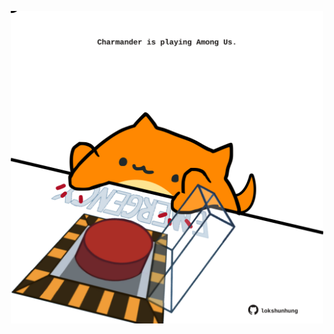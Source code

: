 <!-- built at 01/08/2023, 11:00:53 UTC -->
<p align="center">
  <img width="500" height="500" src="./ReadmeImage.svg">
</p>
